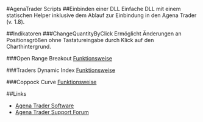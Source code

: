 #AgenaTrader Scripts 
##Einbinden einer DLL
Einfache DLL mit einem statischen Helper inklusive dem Ablauf zur Einbindung in den Agena Trader (v. 1.8).

##Indikatoren
###ChangeQuantityByClick
Ermöglicht Änderungen an Positionsgrößen ohne Tastatureingabe durch Klick auf den Charthintergrund.

###Open Range Breakout
[Funktionsweise](https://www.whselfinvest.at/de/Store_Birger_Schaefermeier_Trading_Strategie_Open_Range_Break_Out.php)

###Traders Dynamic Index
[Funktionsweise](http://www.earnforex.com/metatrader-indicators/Traders-Dynamic-Index/)

###Coppock Curve
[Funktionsweise](https://en.wikipedia.org/wiki/Coppock_curve)

##Links
- [Agena Trader Software](http://www.tradeescort.com)
- [Agena Trader Support Forum](http://www.tradeescort.com/phpbb_de/)
